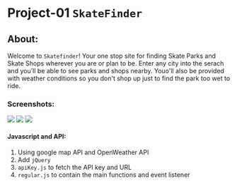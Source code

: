 # Project-01 `SkateFinder`

## About:
Welcome to `Skatefinder`! Your one stop site for finding Skate Parks and Skate Shops wherever you are or plan to be.
Enter any city into the serach and you'll be able to see parks and shops nearby. Youo'll also be provided with weather conditions so you don't shop up just to find the park too wet to ride.


### Screenshots:
<img src="https://github.com/DanielYu0864/Project-01-Skatefinder/blob/master/img/home_screen.png">

<img src="https://github.com/DanielYu0864/Project-01-Skatefinder/blob/master/img/map.png">

<img src="https://github.com/DanielYu0864/Project-01-Skatefinder/blob/master/img/weather.png">

#### Javascript and API:
1. Using google map API and OpenWeather API
2. Add `jQuery` 
2. `apiKey.js` to fetch the API key and URL
3. `regular.js` to contain the main functions and event listener
